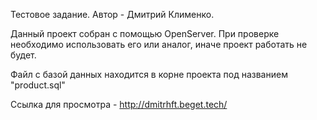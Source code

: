Тестовое задание. Автор - Дмитрий Клименко.

Данный проект собран с помощью OpenServer. При проверке необходимо использовать его или аналог, иначе проект работать не будет.

Файл с базой данных находится в корне проекта под названием "product.sql"

Ссылка для просмотра - http://dmitrhft.beget.tech/
